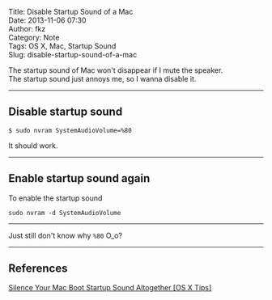 Title: Disable Startup Sound of a Mac  
Date: 2013-11-06 07:30  
Author: fkz  
Category: Note  
Tags: OS X, Mac, Startup Sound  
Slug: disable-startup-sound-of-a-mac  
  
  
The startup sound of Mac won't disappear if I mute the speaker.  
The startup sound just annoys me, so I wanna disable it.  
  
---  
  
## Disable startup sound  
  
`$ sudo nvram SystemAudioVolume=%80`  
  
It should work.  
  
---  
  
## Enable startup sound again  
  
To enable the startup sound  
  
`sudo nvram -d SystemAudioVolume`  
  
---  
  
Just still don't know why `%80` O_o?  
  
---  
  
## References  
[Silence Your Mac Boot Startup Sound Altogether [OS X Tips]](http://www.cultofmac.com/200772/silence-your-mac-boot-startup-sound-altogether-os-x-tips/)  

